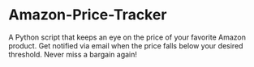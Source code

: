 # Amazon-Price-Tracker
A Python script that keeps an eye on the price of your favorite Amazon product. Get notified via email when the price falls below your desired threshold. Never miss a bargain again!
